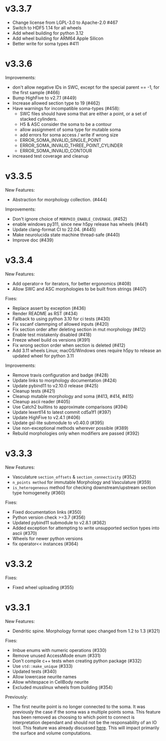 v3.3.7
======
* Change license from LGPL-3.0 to Apache-2.0 #467
* Switch to HDF5 1.14 for all wheels
* Add wheel building for python 3.12
* Add wheel building for ARM64 Apple Silicon
* Better write for soma types #411

v3.3.6
======
Improvements:
* don't allow negative IDs in SWC, except for the special parent == -1, for the first sample (#466)
* Bump HighFive to v2.7.1 (#449)
* Increase allowed section type to 19 (#462)
* Have warnings for incompatible soma-types (#458):
    * SWC files should have soma that are either a point, or a set of stacked cylinders.
    * H5 & ASC consider the soma to be a contour
    * allow assignment of soma type for mutable soma
    * add errors for soma access / write if wrong size
     - ERROR_SOMA_INVALID_SINGLE_POINT
     - ERROR_SOMA_INVALID_THREE_POINT_CYLINDER
     - ERROR_SOMA_INVALID_CONTOUR
* increased test coverage and cleanup

v3.3.5
======
New Features:
* Abstraction for morphology collection. (#444)

Improvements:
* Don't ignore choice of `MORPHIO_ENABLE_COVERAGE`. (#452)
* enable windows py311, since new h5py release has wheels (#441)
* Update clang-format CI to 22.04. (#445)
* Make neurolucida state machine thread-safe (#440)
* Improve doc (#439)

v3.3.4
======

New Features:
* Add operator-> for iterators, for better ergonomics (#408)
* Allow SWC and ASC morphologies to be built from strings (#407)

Fixes:
* Replace assert by exception (#436)
* Render README as RST (#434)
* Fallback to using python 3.10 for ci tests (#430)
* Fix sscanf clammping of allowed inputs (#420)
* Fix section order after deleting section in mut morphology (#412)
* Enable test mistakenly disabled (#418)
* Freeze wheel build os versions (#391)
* Fix wrong section order when section is deleted (#412)
* Add 3.11 wheels Linux; macOS/Windows ones require h5py to release an updated wheel for python 3.11

Improvements:
* Remove travis configuration and badge (#428)
* Update links to morphology documentation (#424)
* Update pybind11 to v2.10.0 release (#425)
* Cleanup tests (#421)
* Cleanup mutable morphology and soma (#413, #414, #415)
* Cleanup ascii reader (#405)
* Use Catch2 builtins to approximate comparisons (#394)
* Update lexertl14 to latest commit cd5a1f1 (#397)
* Update HighFive to v2.4.1 (#406)
* Update gsl-lite submodule to v0.40.0 (#395)
* Use non-exceptional methods wherever possible (#389)
* Rebuild morphologies only when modifiers are passed (#392)


v3.3.3
======

New Features:
* Vasculature `section_offsets` & `section_connectivity` (#352)
* `n_points method` for immutable Morphology and Vasculature (#359)
* `is_heterogeneous` method for checking downstream/upstream section type homogeneity (#360)

Fixes:
* Fixed documentation links (#350)
* Python version check >=3.7 (#356)
* Updated pybind11 submodule to v2.8.1 (#362)
* Added exception for attempting to write unsupported section types into ascii (#370)
* Wheels for newer python versions
* fix operator<< instances (#364)

v3.3.2
======

Fixes:
* Fixed wheel uploading (#355)

v3.3.1
======

New Features:
* Dendritic spine. Morphology format spec changed from 1.2 to 1.3 (#321)

Fixes:
* Imbue enums with numeric operations (#330)
* Remove unused AccessMode enum (#331)
* Don't compile c++ tests when creating python package (#332)
* Use `std::make_unique` (#333)
* Updated tests (#340)
* Allow lowercase neurite names
* Allow whitespace in CellBody neurite
* Excluded musslinux wheels from building (#354)

Previously:
* The first neurite point is no longer connected to the soma. It was previously
  the case if the soma was a multiple points soma. This feature has been
  removed as choosing to which point to connect is interpretation dependant and
  should not be the responsability of an IO tool. This feature was already
  discussed [here](https://github.com/BlueBrain/Brion/pull/94#issuecomment-248010437).
  This will impact primarily the surface and volume computations.
